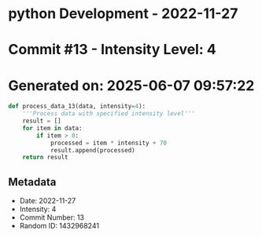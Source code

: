 ﻿# python Development - 2022-11-27
# Commit #13 - Intensity Level: 4
# Generated on: 2025-06-07 09:57:22
```python
def process_data_13(data, intensity=4):
    '''Process data with specified intensity level'''
    result = []
    for item in data:
        if item > 0:
            processed = item * intensity + 70
            result.append(processed)
    return result
```
## Metadata
- Date: 2022-11-27
- Intensity: 4
- Commit Number: 13
- Random ID: 1432968241
